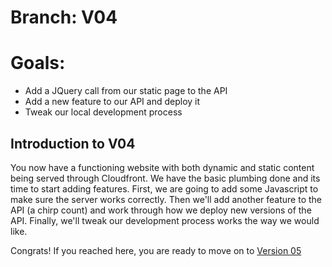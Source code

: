 # Branch: V04
# Goals: 
* Add a JQuery call from our static page to the API
* Add a new feature to our API and deploy it
* Tweak our local development process

## Introduction to V04
You now have a functioning website with both dynamic and static content being served through Cloudfront.  We have the
basic plumbing done and its time to start adding features.  First, we are going to add some Javascript to make sure
the server works correctly.  Then we'll add another feature to the API (a chirp count) and work through how 
we deploy new versions of the API.  Finally, we'll tweak our development process works the way we would like.


Congrats!  If you reached here, you are ready to move on to <a href="V05.md">Version 05</a>

